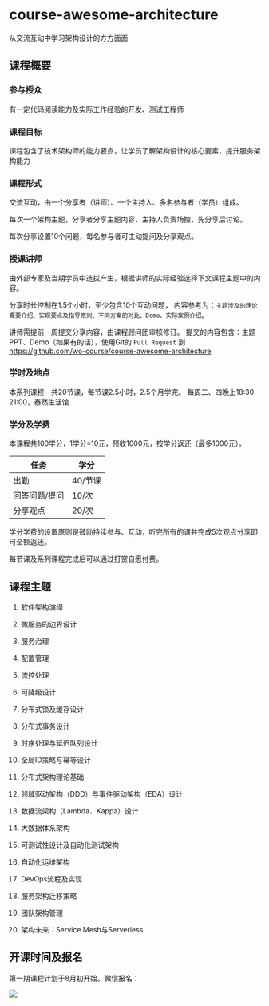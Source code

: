 # course-awesome-architecture
从交流互动中学习架构设计的方方面面

## 课程概要

### 参与授众
有一定代码阅读能力及实际工作经验的开发、测试工程师

### 课程目标
课程包含了技术架构师的能力要点，让学员了解架构设计的核心要素，提升服务架构能力

### 课程形式
交流互动，由一个分享者（讲师）、一个主持人、多名参与者（学员）组成。

每次一个架构主题，分享者分享主题内容，主持人负责场控，先分享后讨论。

每次分享设置10个问题，每名参与者可主动提问及分享观点。

### 授课讲师
由外部专家及当期学员中选拔产生，根据讲师的实际经验选择下文课程主题中的内容。

分享时长控制在1.5个小时，至少包含10个互动问题，
内容参考为：``主题涉及的理论概要介绍、实现要点及指导原则、不同方案的对比、Demo、实际案例介绍``。

讲师需提前一周提交分享内容，由课程顾问团审核修订。
提交的内容包含：主题PPT、Demo（如果有的话），使用Git的 ``Pull Request`` 到 https://github.com/wo-course/course-awesome-architecture

### 学时及地点
本系列课程一共20节课，每节课2.5小时，2.5个月学完。
每周二、四晚上18:30-21:00，泰然生活馆

### 学分及学费
本课程共100学分，1学分=10元，预收1000元，按学分返还（最多1000元）。

| 任务  | 学分 |
|---| ---|
| 出勤  | 40/节课 |
| 回答问题/提问  | 10/次 |
| 分享观点  | 20/次 |

学分学费的设置原则是鼓励持续参与、互动，听完所有的课并完成5次观点分享即可全额返还。

每节课及系列课程完成后可以通过打赏自愿付费。

## 课程主题

1. 软件架构演绎

1. 微服务的边界设计

1. 服务治理

1. 配置管理

1. 流控处理

1. 可降级设计

1. 分布式锁及缓存设计

1. 分布式事务设计

1. 时序处理与延迟队列设计

1. 全局ID策略与幂等设计

1. 分布式架构理论基础

1. 领域驱动架构（DDD）与事件驱动架构（EDA）设计

1. 数据流架构（Lambda、Kappa）设计

1. 大数据体系架构

1. 可测试性设计及自动化测试架构

1. 自动化运维架构

1. DevOps流程及实现

1. 服务架构迁移策略

1. 团队架构管理

1. 架构未来：Service Mesh与Serverless

## 开课时间及报名

第一期课程计划于8月初开始。微信报名：

![](https://raw.githubusercontent.com/wo-course/course-awesome-architecture/master/res/hi.jpg)

